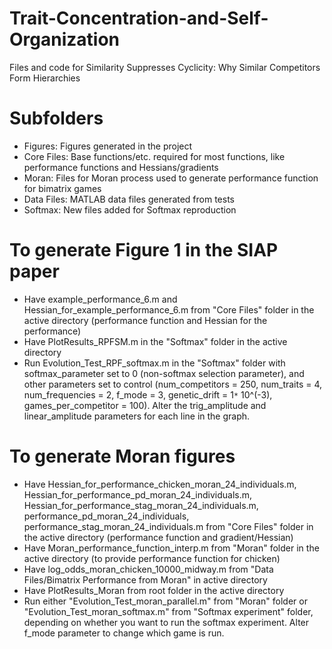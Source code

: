 # Trait-Concentration-and-Self-Organization
Files and code for Similarity Suppresses Cyclicity: Why Similar Competitors Form Hierarchies

# Subfolders
* Figures: Figures generated in the project
* Core Files: Base functions/etc. required for most functions, like performance functions and Hessians/gradients
* Moran: Files for Moran process used to generate performance function for bimatrix games
* Data Files: MATLAB data files generated from tests
* Softmax: New files added for Softmax reproduction

# To generate Figure 1 in the SIAP paper
* Have example_performance_6.m and Hessian_for_example_performance_6.m from "Core Files" folder in the active directory (performance function and Hessian for the performance)
* Have PlotResults_RPFSM.m in the "Softmax" folder in the active directory
* Run Evolution_Test_RPF_softmax.m in the "Softmax" folder with softmax_parameter set to 0 (non-softmax selection parameter), and other parameters set to control (num_competitors = 250, num_traits = 4, num_frequencies = 2, f_mode = 3, genetic_drift = 1`*` 10^(-3), games_per_competitor = 100). Alter the trig_amplitude and linear_amplitude parameters for each line in the graph.

# To generate Moran figures
* Have Hessian_for_performance_chicken_moran_24_individuals.m, Hessian_for_performance_pd_moran_24_individuals.m, Hessian_for_performance_stag_moran_24_individuals.m, performance_pd_moran_24_individuals, performance_stag_moran_24_individuals.m from "Core Files" folder in the active directory (performance function and gradient/Hessian)
* Have Moran_performance_function_interp.m from "Moran" folder in the active directory (to provide performance function for chicken)
* Have log_odds_moran_chicken_10000_midway.m from "Data Files/Bimatrix Performance from Moran" in active directory
* Have PlotResults_Moran from root folder in the active directory
* Run either "Evolution_Test_moran_parallel.m" from "Moran" folder or "Evolution_Test_moran_softmax.m" from "Softmax experiment" folder, depending on whether you want to run the softmax experiment. Alter f_mode parameter to change which game is run.
